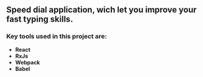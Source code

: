 ## Speed dial application, wich let you improve your fast typing skills.
### Key tools used in this project are:
* **React**
* **RxJs**
* **Webpack**
* **Babel**
